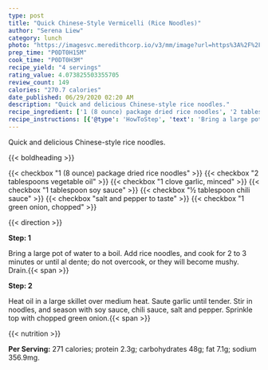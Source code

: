 ```yaml
---
type: post
title: "Quick Chinese-Style Vermicelli (Rice Noodles)"
author: "Serena Liew"
category: lunch
photo: "https://imagesvc.meredithcorp.io/v3/mm/image?url=https%3A%2F%2Fimages.media-allrecipes.com%2Fuserphotos%2F8177321.jpg"
prep_time: "P0DT0H15M"
cook_time: "P0DT0H3M"
recipe_yield: "4 servings"
rating_value: 4.073825503355705
review_count: 149
calories: "270.7 calories"
date_published: 06/29/2020 02:20 AM
description: "Quick and delicious Chinese-style rice noodles."
recipe_ingredient: ['1 (8 ounce) package dried rice noodles', '2 tablespoons vegetable oil', '1 clove garlic, minced', '1 tablespoon soy sauce', '½ tablespoon chili sauce', 'salt and pepper to taste', '1 green onion, chopped']
recipe_instructions: [{'@type': 'HowToStep', 'text': 'Bring a large pot of water to a boil. Add rice noodles, and cook for 2 to 3 minutes or until al dente; do not overcook, or they will become mushy. Drain.\n'}, {'@type': 'HowToStep', 'text': 'Heat oil in a large skillet over medium heat. Saute garlic until tender. Stir in noodles, and season with soy sauce, chili sauce, salt and pepper. Sprinkle top with chopped green onion.\n'}]
---
```


Quick and delicious Chinese-style rice noodles. 

{{< boldheading >}}

{{< checkbox "1 (8 ounce) package dried rice noodles" >}}
{{< checkbox "2 tablespoons vegetable oil" >}}
{{< checkbox "1 clove garlic, minced" >}}
{{< checkbox "1 tablespoon soy sauce" >}}
{{< checkbox "½ tablespoon chili sauce" >}}
{{< checkbox "salt and pepper to taste" >}}
{{< checkbox "1  green onion, chopped" >}}


{{< direction >}}

**Step: 1**

Bring a large pot of water to a boil. Add rice noodles, and cook for 2 to 3 minutes or until al dente; do not overcook, or they will become mushy. Drain.{{< span >}}

**Step: 2**

Heat oil in a large skillet over medium heat. Saute garlic until tender. Stir in noodles, and season with soy sauce, chili sauce, salt and pepper. Sprinkle top with chopped green onion.{{< span >}}

{{< nutrition >}}

**Per Serving:** 271 calories; protein 2.3g; carbohydrates 48g; fat 7.1g; sodium 356.9mg.